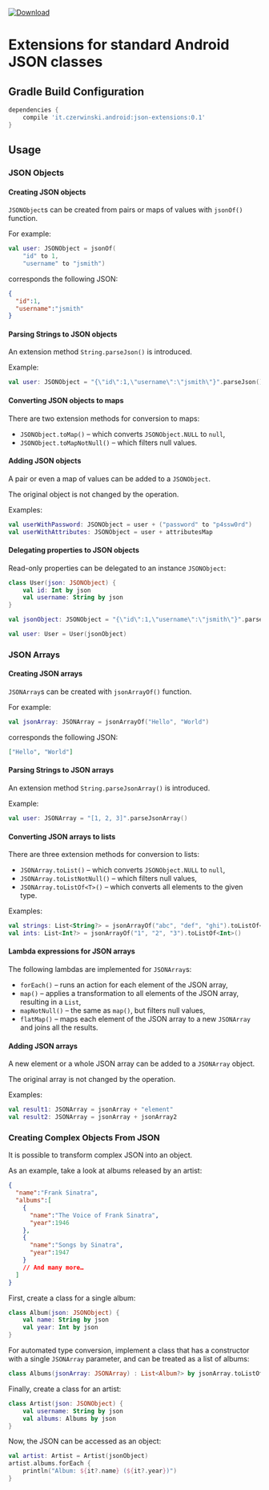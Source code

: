 [![Download](https://api.bintray.com/packages/sczerwinski/android/json-extensions/images/download.svg)](https://bintray.com/sczerwinski/android/json-extensions/_latestVersion)

# Extensions for standard Android JSON classes

## Gradle Build Configuration

```gradle
dependencies {
    compile 'it.czerwinski.android:json-extensions:0.1'
}
```

## Usage

### JSON Objects

#### Creating JSON objects

`JSONObject`s can be created from pairs or maps of values with `jsonOf()` function.

For example:

```kotlin
val user: JSONObject = jsonOf(
    "id" to 1,
    "username" to "jsmith")
```

corresponds the following JSON:

```json
{
  "id":1,
  "username":"jsmith"
}
```

#### Parsing Strings to JSON objects

An extension method `String.parseJson()` is introduced.

Example:

```kotlin
val user: JSONObject = "{\"id\":1,\"username\":\"jsmith\"}".parseJson()
```

#### Converting JSON objects to maps

There are two extension methods for conversion to maps:
* `JSONObject.toMap()` – which converts `JSONObject.NULL` to `null`,
* `JSONObject.toMapNotNull()` – which filters null values.

#### Adding JSON objects

A pair or even a map of values can be added to a `JSONObject`.

The original object is not changed by the operation.

Examples:

```kotlin
val userWithPassword: JSONObject = user + ("password" to "p4ssw0rd")
val userWithAttributes: JSONObject = user + attributesMap
```

#### Delegating properties to JSON objects

Read-only properties can be delegated to an instance `JSONObject`:

```kotlin
class User(json: JSONObject) {
    val id: Int by json
    val username: String by json
}

val jsonObject: JSONObject = "{\"id\":1,\"username\":\"jsmith\"}".parseJson()

val user: User = User(jsonObject)
```

### JSON Arrays

#### Creating JSON arrays

`JSONArray`s can be created with `jsonArrayOf()` function.

For example:

```kotlin
val jsonArray: JSONArray = jsonArrayOf("Hello", "World")
```

corresponds the following JSON:

```json
["Hello", "World"]
```

#### Parsing Strings to JSON arrays

An extension method `String.parseJsonArray()` is introduced.

Example:

```kotlin
val user: JSONArray = "[1, 2, 3]".parseJsonArray()
```

#### Converting JSON arrays to lists

There are three extension methods for conversion to lists:
* `JSONArray.toList()` – which converts `JSONObject.NULL` to `null`,
* `JSONArray.toListNotNull()` – which filters null values,
* `JSONArray.toListOf<T>()` – which converts all elements to the given type.

Examples:

```kotlin
val strings: List<String?> = jsonArrayOf("abc", "def", "ghi").toListOf<String>()
val ints: List<Int?> = jsonArrayOf("1", "2", "3").toListOf<Int>()
```

#### Lambda expressions for JSON arrays

The following lambdas are implemented for `JSONArray`s:
* `forEach()` – runs an action for each element of the JSON array,
* `map()` – applies a transformation to all elements of the JSON array, resulting in a `List`,
* `mapNotNull()` – the same as `map()`, but filters null values,
* `flatMap()` – maps each element of the JSON array to a new `JSONArray` and joins all the results.

#### Adding JSON arrays

A new element or a whole JSON array can be added to a `JSONArray` object.

The original array is not changed by the operation.

Examples:

```kotlin
val result1: JSONArray = jsonArray + "element"
val result2: JSONArray = jsonArray + jsonArray2
```

### Creating Complex Objects From JSON

It is possible to transform complex JSON into an object.

As an example, take a look at albums released by an artist:

```json
{
  "name":"Frank Sinatra",
  "albums":[
    {
      "name":"The Voice of Frank Sinatra",
      "year":1946
    },
    {
      "name":"Songs by Sinatra",
      "year":1947
    }
    // And many more…
  ]
}
```

First, create a class for a single album:

```kotlin
class Album(json: JSONObject) {
    val name: String by json
    val year: Int by json
}
```

For automated type conversion, implement a class that has a constructor
with a single `JSONArray` parameter, and can be treated as a list of albums:

```kotlin
class Albums(jsonArray: JSONArray) : List<Album?> by jsonArray.toListOf<Album>()
```

Finally, create a class for an artist:

```kotlin
class Artist(json: JSONObject) {
    val username: String by json
    val albums: Albums by json
}
```

Now, the JSON can be accessed as an object:

```kotlin
val artist: Artist = Artist(jsonObject)
artist.albums.forEach {
    println("Album: ${it?.name} (${it?.year})")
}
```
